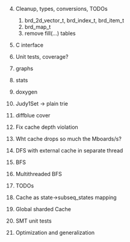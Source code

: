 

4. Cleanup, types, conversions, TODOs
   1. brd_2d_vector_t, brd_index_t, brd_item_t
   2. brd_map_t
   3. remove fill(...) tables
   
5. С interface
6.  Unit tests, coverage?
7.  graphs
8.  stats
9.  doxygen
10. Judy1Set -> plain trie
11. diffblue cover


12. Fix cache depth violation
13. Wht cache drops so much the Mboards/s?
14. DFS with external cache in separate thread
15. BFS
16. Multithreaded BFS
17. TODOs
18. Cache as state->subseq_states mapping
19. Global sharded Cache
20. SMT unit tests
21. Optimization and generalization







